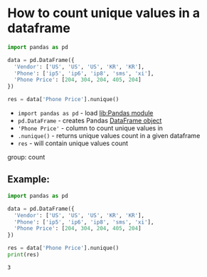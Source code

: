 # How to count unique values in a dataframe

```python
import pandas as pd

data = pd.DataFrame({
  'Vendor': ['US', 'US', 'US', 'KR', 'KR'],
  'Phone': ['ip5', 'ip6', 'ip8', 'sms', 'xi'],
  'Phone Price': [204, 304, 204, 405, 204]
})

res = data['Phone Price'].nunique()
```

- `import pandas as pd` - load [lib:Pandas module](/python-pandas/how-to-install-pandas)
- `pd.DataFrame` - creates Pandas [DataFrame object](https://pandas.pydata.org/docs/reference/api/pandas.DataFrame.html)
- `'Phone Price'` - column to count unique values in
- `.nunique()` - returns unique values count in a given dataframe
- `res` - will contain unique values count

group: count

## Example: 
```python
import pandas as pd

data = pd.DataFrame({
  'Vendor': ['US', 'US', 'US', 'KR', 'KR'],
  'Phone': ['ip5', 'ip6', 'ip8', 'sms', 'xi'],
  'Phone Price': [204, 304, 204, 405, 204]
})

res = data['Phone Price'].nunique()
print(res)
```
```
3

```

